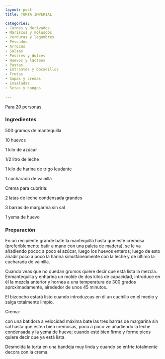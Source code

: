 ```yaml
---
layout: post
title: TORTA IMPERIAL

categories:
- Carnes y derivados
- Mariscos y moluscos
- Verduras y legumbres
- Pescados
- Arroces
- Salsas
- Postres y dulces
- Huevos y lacteos
- Pastas
- Entrantes y bocadillos
- Frutas
- Sopas y cremas
- Ensaladas
- Setas y hongos
 
---
```

Para 20 personas.

<h3>Ingredientes</h3>
500 gramos de mantequilla

10 huevos

1 kilo de azúcar

1/2 litro de leche

1 kilo de harina de trigo leudante

1 cucharada de vainilla

Crema para cubrirla:

2 latas de leche condensada grandes

3 barras de margarina sin sal

1 yema de huevo

<h3>Preparación</h3>
En un recipiente grande bate la mantequilla hasta que esté cremosa (preferiblemente batir a mano con una paleta de madera), se le va añadiendo pococ a poco el azúcar, luego los huevos enteros; luego de esto añadir poco a poco la harina simultáneamente con la leche y de último la cucharada de vainilla.

Cuando veas que no quedan grumos quiere decir que está lista la mezcla. Enmantequilla y enharina un molde de dos kilos de capacidad, introduce en él la mezcla anterior y hornea a una temperatura de 300 grados aproximadamente, alrededor de unos 45 minutos.

El bizcocho estará listo cuando introduzcas en él un cuchillo en el medio y salga totalmente limpio.

Crema:

con una batidora a velocidad máxima bate las tres barras de margarina sin sal hasta que esten bien cremosas, poco a poco ve añadiendo la leche condensada y la yema de huevo; cuando esté bien firme y forme picos quiere decir que ya está lista.

Desmolda la torta en una bandeja muy linda y cuando se enfríe totalmente decora con la crema.

